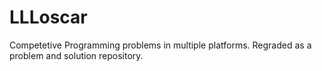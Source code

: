 # LLLoscar
Competetive Programming problems in multiple platforms. Regraded as a problem and solution repository.
